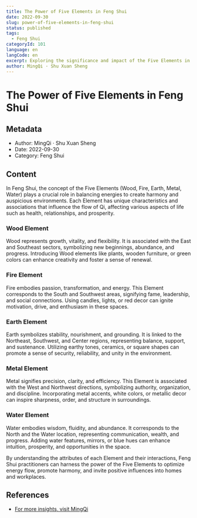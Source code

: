 ```yaml
---
title: The Power of Five Elements in Feng Shui
date: 2022-09-30
slug: power-of-five-elements-in-feng-shui
status: published
tags:
  - Feng Shui
categoryId: 101
language: en
langCode: en
excerpt: Exploring the significance and impact of the Five Elements in Feng Shui practices.
author: MingQi · Shu Xuan Sheng
---
```


# The Power of Five Elements in Feng Shui

## Metadata
- Author: MingQi · Shu Xuan Sheng
- Date: 2022-09-30
- Category: Feng Shui

## Content
In Feng Shui, the concept of the Five Elements (Wood, Fire, Earth, Metal, Water) plays a crucial role in balancing energies to create harmony and auspicious environments. Each Element has unique characteristics and associations that influence the flow of Qi, affecting various aspects of life such as health, relationships, and prosperity.

### Wood Element
Wood represents growth, vitality, and flexibility. It is associated with the East and Southeast sectors, symbolizing new beginnings, abundance, and progress. Introducing Wood elements like plants, wooden furniture, or green colors can enhance creativity and foster a sense of renewal.

### Fire Element
Fire embodies passion, transformation, and energy. This Element corresponds to the South and Southwest areas, signifying fame, leadership, and social connections. Using candles, lights, or red decor can ignite motivation, drive, and enthusiasm in these spaces.

### Earth Element
Earth symbolizes stability, nourishment, and grounding. It is linked to the Northeast, Southwest, and Center regions, representing balance, support, and sustenance. Utilizing earthy tones, ceramics, or square shapes can promote a sense of security, reliability, and unity in the environment.

### Metal Element
Metal signifies precision, clarity, and efficiency. This Element is associated with the West and Northwest directions, symbolizing authority, organization, and discipline. Incorporating metal accents, white colors, or metallic decor can inspire sharpness, order, and structure in surroundings.

### Water Element
Water embodies wisdom, fluidity, and abundance. It corresponds to the North and the Water location, representing communication, wealth, and progress. Adding water features, mirrors, or blue hues can enhance intuition, prosperity, and opportunities in the space.

By understanding the attributes of each Element and their interactions, Feng Shui practitioners can harness the power of the Five Elements to optimize energy flow, promote harmony, and invite positive influences into homes and workplaces.

## References
- [For more insights, visit MingQi](https://www.mingqi.me)